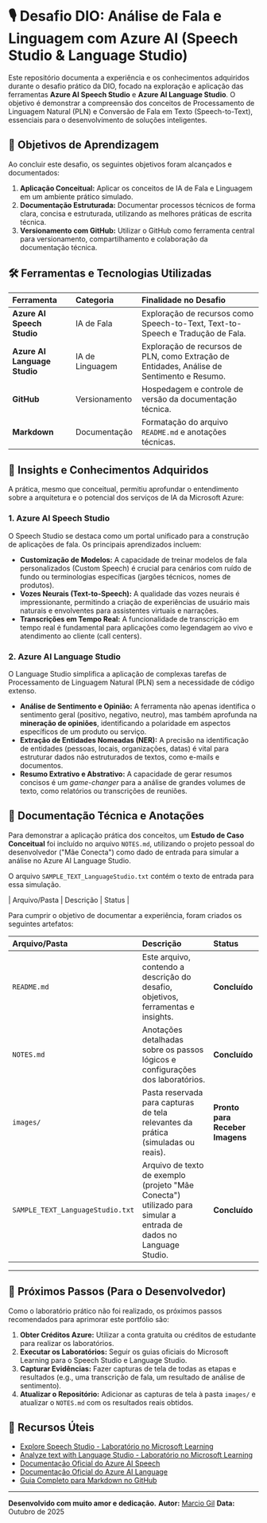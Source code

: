 # 🎙️ Desafio DIO: Análise de Fala e Linguagem com Azure AI (Speech Studio & Language Studio)

Este repositório documenta a experiência e os conhecimentos adquiridos durante o desafio prático da DIO, focado na exploração e aplicação das ferramentas **Azure AI Speech Studio** e **Azure AI Language Studio**. O objetivo é demonstrar a compreensão dos conceitos de Processamento de Linguagem Natural (PLN) e Conversão de Fala em Texto (Speech-to-Text), essenciais para o desenvolvimento de soluções inteligentes.

## 🎯 Objetivos de Aprendizagem

Ao concluir este desafio, os seguintes objetivos foram alcançados e documentados:

1.  **Aplicação Conceitual:** Aplicar os conceitos de IA de Fala e Linguagem em um ambiente prático simulado.
2.  **Documentação Estruturada:** Documentar processos técnicos de forma clara, concisa e estruturada, utilizando as melhores práticas de escrita técnica.
3.  **Versionamento com GitHub:** Utilizar o GitHub como ferramenta central para versionamento, compartilhamento e colaboração da documentação técnica.

## 🛠️ Ferramentas e Tecnologias Utilizadas

| Ferramenta | Categoria | Finalidade no Desafio |
| :--- | :--- | :--- |
| **Azure AI Speech Studio** | IA de Fala | Exploração de recursos como Speech-to-Text, Text-to-Speech e Tradução de Fala. |
| **Azure AI Language Studio** | IA de Linguagem | Exploração de recursos de PLN, como Extração de Entidades, Análise de Sentimento e Resumo. |
| **GitHub** | Versionamento | Hospedagem e controle de versão da documentação técnica. |
| **Markdown** | Documentação | Formatação do arquivo `README.md` e anotações técnicas. |

## 🧠 Insights e Conhecimentos Adquiridos

A prática, mesmo que conceitual, permitiu aprofundar o entendimento sobre a arquitetura e o potencial dos serviços de IA da Microsoft Azure:

### 1. Azure AI Speech Studio

O Speech Studio se destaca como um portal unificado para a construção de aplicações de fala. Os principais aprendizados incluem:

*   **Customização de Modelos:** A capacidade de treinar modelos de fala personalizados (Custom Speech) é crucial para cenários com ruído de fundo ou terminologias específicas (jargões técnicos, nomes de produtos).
*   **Vozes Neurais (Text-to-Speech):** A qualidade das vozes neurais é impressionante, permitindo a criação de experiências de usuário mais naturais e envolventes para assistentes virtuais e narrações.
*   **Transcrições em Tempo Real:** A funcionalidade de transcrição em tempo real é fundamental para aplicações como legendagem ao vivo e atendimento ao cliente (call centers).

### 2. Azure AI Language Studio

O Language Studio simplifica a aplicação de complexas tarefas de Processamento de Linguagem Natural (PLN) sem a necessidade de código extenso.

*   **Análise de Sentimento e Opinião:** A ferramenta não apenas identifica o sentimento geral (positivo, negativo, neutro), mas também aprofunda na **mineração de opiniões**, identificando a polaridade em aspectos específicos de um produto ou serviço.
*   **Extração de Entidades Nomeadas (NER):** A precisão na identificação de entidades (pessoas, locais, organizações, datas) é vital para estruturar dados não estruturados de textos, como e-mails e documentos.
*   **Resumo Extrativo e Abstrativo:** A capacidade de gerar resumos concisos é um *game-changer* para a análise de grandes volumes de texto, como relatórios ou transcrições de reuniões.

## 📝 Documentação Técnica e Anotações

Para demonstrar a aplicação prática dos conceitos, um **Estudo de Caso Conceitual** foi incluído no arquivo `NOTES.md`, utilizando o projeto pessoal do desenvolvedor ("Mãe Conecta") como dado de entrada para simular a análise no Azure AI Language Studio.

O arquivo `SAMPLE_TEXT_LanguageStudio.txt` contém o texto de entrada para essa simulação.

| Arquivo/Pasta | Descrição | Status |

Para cumprir o objetivo de documentar a experiência, foram criados os seguintes artefatos:

| Arquivo/Pasta | Descrição | Status |
| :--- | :--- | :--- |
| `README.md` | Este arquivo, contendo a descrição do desafio, objetivos, ferramentas e insights. | **Concluído** |
| `NOTES.md` | Anotações detalhadas sobre os passos lógicos e configurações dos laboratórios. | **Concluído** |
| `images/` | Pasta reservada para capturas de tela relevantes da prática (simuladas ou reais). | **Pronto para Receber Imagens** |
| `SAMPLE_TEXT_LanguageStudio.txt` | Arquivo de texto de exemplo (projeto "Mãe Conecta") utilizado para simular a entrada de dados no Language Studio. | **Concluído** |

---

## 🚀 Próximos Passos (Para o Desenvolvedor)

Como o laboratório prático não foi realizado, os próximos passos recomendados para aprimorar este portfólio são:

1.  **Obter Créditos Azure:** Utilizar a conta gratuita ou créditos de estudante para realizar os laboratórios.
2.  **Executar os Laboratórios:** Seguir os guias oficiais do Microsoft Learning para o Speech Studio e Language Studio.
3.  **Capturar Evidências:** Fazer capturas de tela de todas as etapas e resultados (e.g., uma transcrição de fala, um resultado de análise de sentimento).
4.  **Atualizar o Repositório:** Adicionar as capturas de tela à pasta `images/` e atualizar o `NOTES.md` com os resultados reais obtidos.

## 🔗 Recursos Úteis

*   [Explore Speech Studio - Laboratório no Microsoft Learning](https://learn.microsoft.com/en-us/azure/ai-services/speech-service/speech-studio-overview)
*   [Analyze text with Language Studio - Laboratório no Microsoft Learning](https://learn.microsoft.com/en-us/azure/ai-services/language-service/overview)
*   [Documentação Oficial do Azure AI Speech](https://azure.microsoft.com/en-us/products/ai-services/ai-speech)
*   [Documentação Oficial do Azure AI Language](https://azure.microsoft.com/en-us/products/ai-services/ai-language)
*   [Guia Completo para Markdown no GitHub](https://docs.github.com/pt/get-started/writing-on-github/getting-started-with-writing-and-formatting-on-github/basic-writing-and-formatting-syntax)

---
**Desenvolvido com muito amor e dedicação.**
**Autor:** [Marcio Gil](https://github.com/MarcioGil)
**Data:** Outubro de 2025
